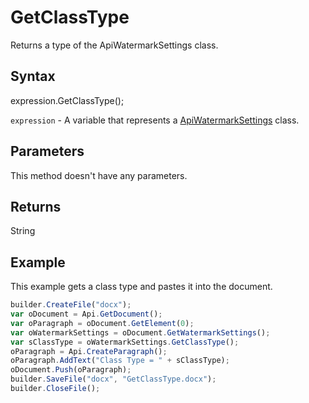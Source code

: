 # GetClassType

Returns a type of the ApiWatermarkSettings class.

## Syntax

expression.GetClassType();

`expression` - A variable that represents a [ApiWatermarkSettings](../ApiWatermarkSettings.md) class.

## Parameters

This method doesn't have any parameters.

## Returns

String

## Example

This example gets a class type and pastes it into the document.

```javascript
builder.CreateFile("docx");
var oDocument = Api.GetDocument();
var oParagraph = oDocument.GetElement(0);
var oWatermarkSettings = oDocument.GetWatermarkSettings();
var sClassType = oWatermarkSettings.GetClassType();
oParagraph = Api.CreateParagraph();
oParagraph.AddText("Class Type = " + sClassType);
oDocument.Push(oParagraph);
builder.SaveFile("docx", "GetClassType.docx");
builder.CloseFile();
```